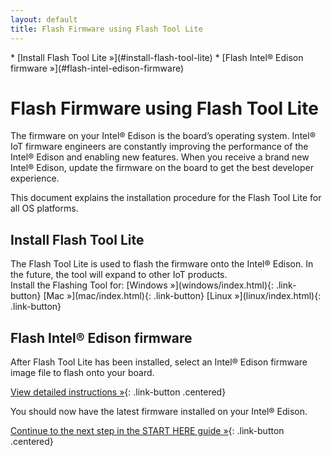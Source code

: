 ```yaml
---
layout: default
title: Flash Firmware using Flash Tool Lite
---
```


<div id="toc" markdown="1">
* [Install Flash Tool Lite »](#install-flash-tool-lite)
* [Flash Intel® Edison firmware »](#flash-intel-edison-firmware)
</div>

# Flash Firmware using Flash Tool Lite

The firmware on your Intel® Edison is the board’s operating system. Intel® IoT firmware engineers are constantly improving the performance of the Intel® Edison and enabling new features. When you receive a brand new Intel® Edison, update the firmware on the board to get the best developer experience.

This document explains the installation procedure for the Flash Tool Lite for all OS platforms.

## Install Flash Tool Lite

<div class="tldr" markdown="1">
The Flash Tool Lite is used to flash the firmware onto the Intel® Edison. In the future, the tool will expand to other IoT products.
</div>

<div class="link-button-container" markdown="1">
<span class="link-button-container-title">Install the Flashing Tool for:</span>
[Windows »](windows/index.html){: .link-button}
[Mac »](mac/index.html){: .link-button}
[Linux »](linux/index.html){: .link-button}
</div>

## Flash Intel® Edison firmware

<div class="tldr" markdown="1">
After Flash Tool Lite has been installed, select an Intel® Edison firmware image file to flash onto your board.
</div>

[View detailed instructions »](details-flash_firmware.html){: .link-button .centered}

<div id="next-steps" class="callout done" markdown="1">
You should now have the latest firmware installed on your Intel® Edison.

[Continue to the next step in the START HERE guide »](../#done-firmware){: .link-button .centered}
</div>
